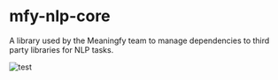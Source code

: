 # mfy-nlp-core
A library used by the Meaningfy team to manage dependencies to third party libraries for NLP tasks.

![test](https://github.com/meaningfy-ws/sem-covid/actions/workflows/run_unit_tests.yml/badge.svg)